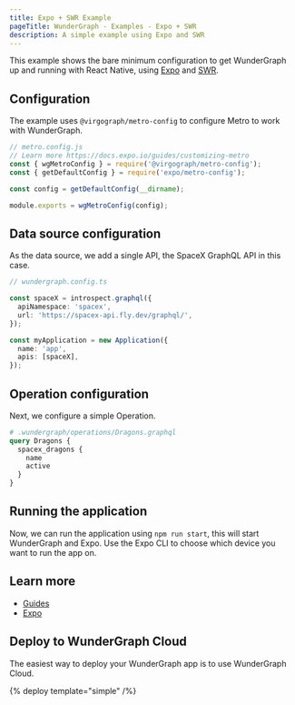 ```yaml
---
title: Expo + SWR Example
pageTitle: WunderGraph - Examples - Expo + SWR
description: A simple example using Expo and SWR
---
```


This example shows the bare minimum configuration to get WunderGraph up and running with React Native, using [Expo](https://expo.io/) and [SWR](https://swr.vercel.app/).

## Configuration

The example uses `@virgograph/metro-config` to configure Metro to work with WunderGraph.

```js
// metro.config.js
// Learn more https://docs.expo.io/guides/customizing-metro
const { wgMetroConfig } = require('@virgograph/metro-config');
const { getDefaultConfig } = require('expo/metro-config');

const config = getDefaultConfig(__dirname);

module.exports = wgMetroConfig(config);
```

## Data source configuration

As the data source, we add a single API, the SpaceX GraphQL API in this case.

```typescript
// wundergraph.config.ts

const spaceX = introspect.graphql({
  apiNamespace: 'spacex',
  url: 'https://spacex-api.fly.dev/graphql/',
});

const myApplication = new Application({
  name: 'app',
  apis: [spaceX],
});
```

## Operation configuration

Next, we configure a simple Operation.

```graphql
# .wundergraph/operations/Dragons.graphql
query Dragons {
  spacex_dragons {
    name
    active
  }
}
```

## Running the application

Now, we can run the application using `npm run start`, this will start WunderGraph and Expo. Use the Expo CLI to choose which device you want to run the app on.

## Learn more

- [Guides](/docs/guides)
- [Expo](https://expo.io/)

## Deploy to WunderGraph Cloud

The easiest way to deploy your WunderGraph app is to use WunderGraph Cloud.

{% deploy template="simple" /%}
